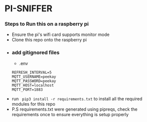 # PI-SNIFFER

### Steps to Run this on a raspberry pi

- Ensure the pi's wifi card supports monitor mode
- Clone this repo onto the raspberry pi
- ### add gitignored files
    - .env
    ```
    REFRESH_INTERVAL=5
    MQTT_USERNAME=peekay
    MQTT_PASSWORD=peekay
    MQTT_HOST=localhost
    MQTT_PORT=1883 
    ```
- run ` pip3 install -r requirements.txt` to install all the required modules for this repo
- P.S requirements.txt were generated using pipreqs, check the requirements once to ensure everything is setup properly
